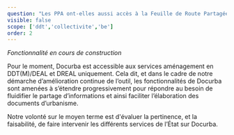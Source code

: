```yaml
---
question: "Les PPA ont-elles aussi accès à la Feuille de Route Partagée de la procédure ? "
visible: false
scope: ['ddt','collectivite','be']
order: 2
---
```


*Fonctionnalité en cours de construction* 

Pour le moment, Docurba est accessible aux services aménagement en DDT(M)/DEAL et DREAL uniquement. 
Cela dit, et dans le cadre de notre démarche d’amélioration continue de l’outil, les fonctionnalités de Docurba sont amenées à s’étendre progressivement pour répondre au besoin de fluidifier le partage d’informations et ainsi faciliter l’élaboration des documents d’urbanisme.
  
Notre volonté sur le moyen terme est d'évaluer la pertinence, et la faisabilité, de faire intervenir les différents services de l’État sur Docurba. 
